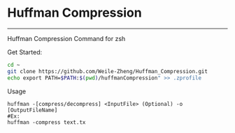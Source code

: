 # Huffman Compression
***

Huffman Compression Command for zsh

Get Started:

```Bash
cd ~
git clone https://github.com/Weile-Zheng/Huffman_Compression.git
echo export PATH=$PATH:$(pwd)/huffmanCompression" >> .zprofile
```

Usage
```
huffman -[compress/decompress] <InputFile> (Optional) -o [OutputFileName]
#Ex:
huffman -compress text.tx
```

